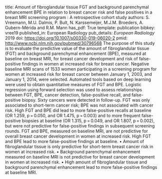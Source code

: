 title: Amount of fibroglandular tissue FGT and background parenchymal enhancement BPE in relation to breast cancer risk and false positives in a breast MRI screening program : A retrospective cohort study
authors: S. Vreemann, M.U. Dalmis, P. Bult, N. Karssemeijer, M.J.M. Broeders, A. Gubern-Mérida and R.M. Mann
has_pdf: True
template: publication
bibkey: vree19
published_in: European Radiology
pub_details: <i>European Radiology</i> 2019
doi: https://doi.org/10.1007/s00330-019-06020-2
pmid: http://www.ncbi.nlm.nih.gov/pubmed/30796568
The purpose of this study is to evaluate the predictive value of the amount of fibroglandular tissue (FGT) and background parenchymal enhancement (BPE), measured at baseline on breast MRI, for breast cancer development and risk of false-positive findings in women at increased risk for breast cancer. Negative baseline MRI scans of 1533 women participating in a screening program for women at increased risk for breast cancer between January 1, 2003, and January 1, 2014, were selected. Automated tools based on deep learning were used to obtain quantitative measures of FGT and BPE. Logistic regression using forward selection was used to assess relationships between FGT, BPE, cancer detection, false-positive recall, and false-positive biopsy. Sixty cancers were detected in follow-up. FGT was only associated to short-term cancer risk; BPE was not associated with cancer risk. High FGT and BPE did lead to more false-positive recalls at baseline (OR 1.259, p = 0.050, and OR 1.475, p = 0.003) and to more frequent false-positive biopsies at baseline (OR 1.315, p = 0.049, and OR 1.807, p = 0.002), but were not predictive for false-positive findings in subsequent screening rounds. FGT and BPE, measured on baseline MRI, are not predictive for overall breast cancer development in women at increased risk. High FGT and BPE lead to more false-positive findings at baseline. • Amount of fibroglandular tissue is only predictive for short-term breast cancer risk in women at increased risk. • Background parenchymal enhancement measured on baseline MRI is not predictive for breast cancer development in women at increased risk. • High amount of fibroglandular tissue and background parenchymal enhancement lead to more false-positive findings at baseline MRI.

